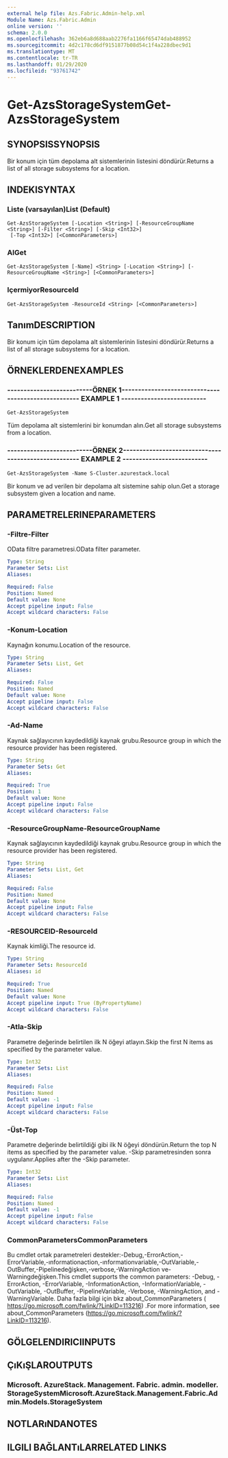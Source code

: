 ```yaml
---
external help file: Azs.Fabric.Admin-help.xml
Module Name: Azs.Fabric.Admin
online version: ''
schema: 2.0.0
ms.openlocfilehash: 362eb6a8d688aab2276fa1166f65474dab488952
ms.sourcegitcommit: 4d2c178cd6df9151877b08d54c1f4a228dbec9d1
ms.translationtype: MT
ms.contentlocale: tr-TR
ms.lasthandoff: 01/29/2020
ms.locfileid: "93761742"
---
```

# <span data-ttu-id="477c8-101">Get-AzsStorageSystem</span><span class="sxs-lookup"><span data-stu-id="477c8-101">Get-AzsStorageSystem</span></span>

## <span data-ttu-id="477c8-102">SYNOPSIS</span><span class="sxs-lookup"><span data-stu-id="477c8-102">SYNOPSIS</span></span>
<span data-ttu-id="477c8-103">Bir konum için tüm depolama alt sistemlerinin listesini döndürür.</span><span class="sxs-lookup"><span data-stu-id="477c8-103">Returns a list of all storage subsystems for a location.</span></span>

## <span data-ttu-id="477c8-104">INDEKI</span><span class="sxs-lookup"><span data-stu-id="477c8-104">SYNTAX</span></span>

### <span data-ttu-id="477c8-105">Liste (varsayılan)</span><span class="sxs-lookup"><span data-stu-id="477c8-105">List (Default)</span></span>
```
Get-AzsStorageSystem [-Location <String>] [-ResourceGroupName <String>] [-Filter <String>] [-Skip <Int32>]
 [-Top <Int32>] [<CommonParameters>]
```

### <span data-ttu-id="477c8-106">Al</span><span class="sxs-lookup"><span data-stu-id="477c8-106">Get</span></span>
```
Get-AzsStorageSystem [-Name] <String> [-Location <String>] [-ResourceGroupName <String>] [<CommonParameters>]
```

### <span data-ttu-id="477c8-107">Içermiyor</span><span class="sxs-lookup"><span data-stu-id="477c8-107">ResourceId</span></span>
```
Get-AzsStorageSystem -ResourceId <String> [<CommonParameters>]
```

## <span data-ttu-id="477c8-108">Tanım</span><span class="sxs-lookup"><span data-stu-id="477c8-108">DESCRIPTION</span></span>
<span data-ttu-id="477c8-109">Bir konum için tüm depolama alt sistemlerinin listesini döndürür.</span><span class="sxs-lookup"><span data-stu-id="477c8-109">Returns a list of all storage subsystems for a location.</span></span>

## <span data-ttu-id="477c8-110">ÖRNEKLERDEN</span><span class="sxs-lookup"><span data-stu-id="477c8-110">EXAMPLES</span></span>

### <span data-ttu-id="477c8-111">--------------------------ÖRNEK 1--------------------------</span><span class="sxs-lookup"><span data-stu-id="477c8-111">-------------------------- EXAMPLE 1 --------------------------</span></span>
```
Get-AzsStorageSystem
```

<span data-ttu-id="477c8-112">Tüm depolama alt sistemlerini bir konumdan alın.</span><span class="sxs-lookup"><span data-stu-id="477c8-112">Get all storage subsystems from a location.</span></span>

### <span data-ttu-id="477c8-113">--------------------------ÖRNEK 2--------------------------</span><span class="sxs-lookup"><span data-stu-id="477c8-113">-------------------------- EXAMPLE 2 --------------------------</span></span>
```
Get-AzsStorageSystem -Name S-Cluster.azurestack.local
```

<span data-ttu-id="477c8-114">Bir konum ve ad verilen bir depolama alt sistemine sahip olun.</span><span class="sxs-lookup"><span data-stu-id="477c8-114">Get a storage subsystem given a location and name.</span></span>

## <span data-ttu-id="477c8-115">PARAMETRELERINE</span><span class="sxs-lookup"><span data-stu-id="477c8-115">PARAMETERS</span></span>

### <span data-ttu-id="477c8-116">-Filtre</span><span class="sxs-lookup"><span data-stu-id="477c8-116">-Filter</span></span>
<span data-ttu-id="477c8-117">OData filtre parametresi.</span><span class="sxs-lookup"><span data-stu-id="477c8-117">OData filter parameter.</span></span>

```yaml
Type: String
Parameter Sets: List
Aliases: 

Required: False
Position: Named
Default value: None
Accept pipeline input: False
Accept wildcard characters: False
```

### <span data-ttu-id="477c8-118">-Konum</span><span class="sxs-lookup"><span data-stu-id="477c8-118">-Location</span></span>
<span data-ttu-id="477c8-119">Kaynağın konumu.</span><span class="sxs-lookup"><span data-stu-id="477c8-119">Location of the resource.</span></span>

```yaml
Type: String
Parameter Sets: List, Get
Aliases: 

Required: False
Position: Named
Default value: None
Accept pipeline input: False
Accept wildcard characters: False
```

### <span data-ttu-id="477c8-120">-Ad</span><span class="sxs-lookup"><span data-stu-id="477c8-120">-Name</span></span>
<span data-ttu-id="477c8-121">Kaynak sağlayıcının kaydedildiği kaynak grubu.</span><span class="sxs-lookup"><span data-stu-id="477c8-121">Resource group in which the resource provider has been registered.</span></span>

```yaml
Type: String
Parameter Sets: Get
Aliases: 

Required: True
Position: 1
Default value: None
Accept pipeline input: False
Accept wildcard characters: False
```

### <span data-ttu-id="477c8-122">-ResourceGroupName</span><span class="sxs-lookup"><span data-stu-id="477c8-122">-ResourceGroupName</span></span>
<span data-ttu-id="477c8-123">Kaynak sağlayıcının kaydedildiği kaynak grubu.</span><span class="sxs-lookup"><span data-stu-id="477c8-123">Resource group in which the resource provider has been registered.</span></span>

```yaml
Type: String
Parameter Sets: List, Get
Aliases: 

Required: False
Position: Named
Default value: None
Accept pipeline input: False
Accept wildcard characters: False
```

### <span data-ttu-id="477c8-124">-RESOURCEID</span><span class="sxs-lookup"><span data-stu-id="477c8-124">-ResourceId</span></span>
<span data-ttu-id="477c8-125">Kaynak kimliği.</span><span class="sxs-lookup"><span data-stu-id="477c8-125">The resource id.</span></span>

```yaml
Type: String
Parameter Sets: ResourceId
Aliases: id

Required: True
Position: Named
Default value: None
Accept pipeline input: True (ByPropertyName)
Accept wildcard characters: False
```

### <span data-ttu-id="477c8-126">-Atla</span><span class="sxs-lookup"><span data-stu-id="477c8-126">-Skip</span></span>
<span data-ttu-id="477c8-127">Parametre değerinde belirtilen ilk N öğeyi atlayın.</span><span class="sxs-lookup"><span data-stu-id="477c8-127">Skip the first N items as specified by the parameter value.</span></span>

```yaml
Type: Int32
Parameter Sets: List
Aliases: 

Required: False
Position: Named
Default value: -1
Accept pipeline input: False
Accept wildcard characters: False
```

### <span data-ttu-id="477c8-128">-Üst</span><span class="sxs-lookup"><span data-stu-id="477c8-128">-Top</span></span>
<span data-ttu-id="477c8-129">Parametre değerinde belirtildiği gibi ilk N öğeyi döndürün.</span><span class="sxs-lookup"><span data-stu-id="477c8-129">Return the top N items as specified by the parameter value.</span></span>
<span data-ttu-id="477c8-130">-Skip parametresinden sonra uygulanır.</span><span class="sxs-lookup"><span data-stu-id="477c8-130">Applies after the -Skip parameter.</span></span>

```yaml
Type: Int32
Parameter Sets: List
Aliases: 

Required: False
Position: Named
Default value: -1
Accept pipeline input: False
Accept wildcard characters: False
```

### <span data-ttu-id="477c8-131">CommonParameters</span><span class="sxs-lookup"><span data-stu-id="477c8-131">CommonParameters</span></span>
<span data-ttu-id="477c8-132">Bu cmdlet ortak parametreleri destekler:-Debug,-ErrorAction,-ErrorVariable,-ınformationaction,-ınformationvariable,-OutVariable,-OutBuffer,-Pipelinedeğişken,-verbose,-WarningAction ve-Warningdeğişken.</span><span class="sxs-lookup"><span data-stu-id="477c8-132">This cmdlet supports the common parameters: -Debug, -ErrorAction, -ErrorVariable, -InformationAction, -InformationVariable, -OutVariable, -OutBuffer, -PipelineVariable, -Verbose, -WarningAction, and -WarningVariable.</span></span> <span data-ttu-id="477c8-133">Daha fazla bilgi için bkz about_CommonParameters ( https://go.microsoft.com/fwlink/?LinkID=113216) .</span><span class="sxs-lookup"><span data-stu-id="477c8-133">For more information, see about_CommonParameters (https://go.microsoft.com/fwlink/?LinkID=113216).</span></span>

## <span data-ttu-id="477c8-134">GÖLGELENDIRICI</span><span class="sxs-lookup"><span data-stu-id="477c8-134">INPUTS</span></span>

## <span data-ttu-id="477c8-135">ÇıKıŞLAR</span><span class="sxs-lookup"><span data-stu-id="477c8-135">OUTPUTS</span></span>

### <span data-ttu-id="477c8-136">Microsoft. AzureStack. Management. Fabric. admin. modeller. StorageSystem</span><span class="sxs-lookup"><span data-stu-id="477c8-136">Microsoft.AzureStack.Management.Fabric.Admin.Models.StorageSystem</span></span>

## <span data-ttu-id="477c8-137">NOTLARıNDA</span><span class="sxs-lookup"><span data-stu-id="477c8-137">NOTES</span></span>

## <span data-ttu-id="477c8-138">ILGILI BAĞLANTıLAR</span><span class="sxs-lookup"><span data-stu-id="477c8-138">RELATED LINKS</span></span>

